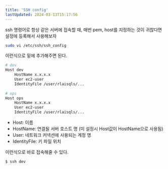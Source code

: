 ```yaml
---
title: 'SSH config'
lastUpdated: 2024-03-13T15:17:56
---
```


ssh 명령어로 항상 같은 서버에 접속할 때, 매번 pem, host를 지정하는 것이 귀찮다면 설정에 등록해서 사용해보자

```bash
sudo vi /etc/ssh/ssh_config
```

이런식으로 밑에 추가해주면 된다.

```bash
# dev
Host dev
    HostName x.x.x.x
    User ec2-user 
    IdentityFile /user/rlaisqls/...
 
# ops
Host ops
    HostName x.x.x.x
    User ec2-user
    IdentityFile /user/rlaisqls/...
```

- Host: 이름
- HostName: 연결될 서버 호스트 명  (미 설정시 Host값이 HostName으로 사용됨)
- User: 네트워크 커넥션에 사용되는 계정 명
- IdentityFile: 키 파일 위치

이런식으로 바로 접속해줄 수 있다.

```bash
$ ssh dev
```
